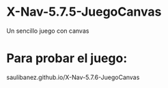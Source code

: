# X-Nav-5.7.5-JuegoCanvas
Un sencillo juego con canvas

# Para probar el juego:
saulibanez.github.io/X-Nav-5.7.6-JuegoCanvas
